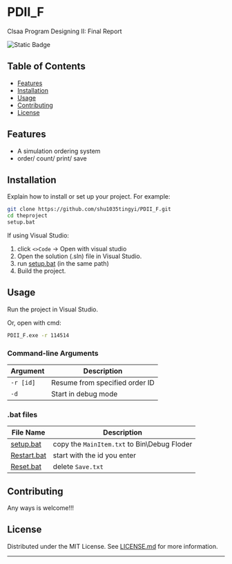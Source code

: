 # PDII_F

Clsaa Program Designing II: Final Report

![Static Badge](https://img.shields.io/badge/PDII--F-0.1.0--Beta-grreen)


## Table of Contents

- [Features](#features)
- [Installation](#installation)
- [Usage](#usage)
- [Contributing](#contributing)
- [License](#license)

## Features

- A simulation ordering system
- order/ count/ print/ save

## Installation

Explain how to install or set up your project. For example:

```bash
git clone https://github.com/shu1035tingyi/PDII_F.git
cd theproject
setup.bat
```

If using Visual Studio:
1. click `<>Code` -> Open with visual studio
2. Open the solution (.sln) file in Visual Studio.
3. run [setup.bat](setup.bat) (in the same path)
4. Build the project.

## Usage

Run the project in Visual Studio.

Or, open with cmd:
```bash
PDII_F.exe -r 114514
```

### Command-line Arguments

| Argument | Description                       |
|----------|-----------------------------------|
| `-r [id]`| Resume from specified order ID    |
| `-d`     | Start in debug mode               |

### .bat files
| File Name                  | Description                                 |
|----------------------------|---------------------------------------------|
| [setup.bat](setup.bat)     | copy the `MainItem.txt` to Bin\Debug Floder |
| [Restart.bat](Restart.bat) | start with the id you enter                 |
| [Reset.bat](Reset.bat)     | delete `Save.txt`                           |


## Contributing

Any ways is welcome!!!

## License

Distributed under the MIT License. See [LICENSE.md](LICENSE) for more information.

---
